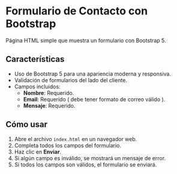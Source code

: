 # Formulario de Contacto con Bootstrap

Página HTML simple que muestra un formulario con Bootstrap 5.

## Características

- Uso de Bootstrap 5 para una apariencia moderna y responsiva.
- Validación de formularios del lado del cliente.
- Campos incluidos:
  - **Nombre**: Requerido.
  - **Email**: Requerido ( debe tener formato de correo válido ).
  - **Mensaje**: Requerido.

## Cómo usar

1. Abre el archivo `index.html` en un navegador web.
2. Completa todos los campos del formulario.
3. Haz clic en **Enviar**.
4. Si algún campo es inválido, se mostrará un mensaje de error.
5. Si todos los campos son válidos, el formulario se enviará.